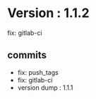 # Version : 1.1.2

fix: gitlab-ci

## commits

* fix: push_tags
* fix: gitlab-ci
* version dump : 1.1.1
